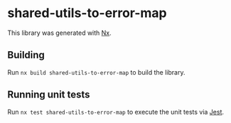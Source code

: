 # shared-utils-to-error-map

This library was generated with [Nx](https://nx.dev).

## Building

Run `nx build shared-utils-to-error-map` to build the library.

## Running unit tests

Run `nx test shared-utils-to-error-map` to execute the unit tests via [Jest](https://jestjs.io).
